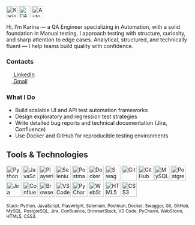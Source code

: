 <p align="left">
  <img src="https://img.shields.io/badge/-Karina%20Ibragimova-3a3a3a?style=for-the-badge&logo=github&logoColor=white" alt="Karina Ibragimova" height="30"/>
  <img src="https://img.shields.io/badge/-QA%20Engineer-557560?style=for-the-badge" alt="QA Engineer" height="30"/>
  <img src="https://img.shields.io/badge/-Automation%20%26%20Manual-c8a487?style=for-the-badge" alt="Automation and Manual" height="30"/>
</p>

Hi, I’m Karina — a QA Engineer specializing in Automation, with a solid foundation in Manual testing.
I approach testing with structure, curiosity, and sharp attention to edge cases.
Analytical, structured, and technically fluent — I help teams build quality with confidence.

### Contacts

[<img src="https://cdn.jsdelivr.net/gh/devicons/devicon/icons/linkedin/linkedin-original.svg" width="16" style="vertical-align:middle;"/> LinkedIn](https://www.linkedin.com/in/i-karina/)  
[<img src="https://www.vectorlogo.zone/logos/gmail/gmail-icon.svg" width="15" style="vertical-align:middle;"/> Gmail](mailto:karinaibragimova54@gmail.com)

### What I Do
- Build scalable UI and API test automation frameworks
- Design exploratory and regression test strategies
- Write detailed bug reports and technical documentation (Jira, Confluence)
- Use Docker and GitHub for reproducible testing environments

##  Tools & Technologies

<p align="left">
  <img src="https://cdn.jsdelivr.net/gh/devicons/devicon/icons/python/python-original.svg" width="40" title="Python"/>
  <img src="https://cdn.jsdelivr.net/gh/devicons/devicon/icons/javascript/javascript-original.svg" width="40" title="JavaScript"/>
  <img src="https://playwright.dev/img/playwright-logo.svg" width="40" title="Playwright"/>
  <img src="https://cdn.jsdelivr.net/gh/devicons/devicon/icons/selenium/selenium-original.svg" width="40" title="Selenium"/>
  <img src="https://www.vectorlogo.zone/logos/getpostman/getpostman-icon.svg" width="40" title="Postman"/>
  <img src="https://cdn.jsdelivr.net/gh/devicons/devicon/icons/docker/docker-original.svg" width="40" title="Docker"/>
  <img src="https://cdn.simpleicons.org/swagger/85EA2D" width="40" title="Swagger"/>
  <img src="https://cdn.jsdelivr.net/gh/devicons/devicon/icons/git/git-original.svg" width="40" title="Git"/>
  <img src="https://cdn.jsdelivr.net/gh/devicons/devicon/icons/github/github-original.svg" width="40" title="GitHub"/>
  <img src="https://cdn.jsdelivr.net/gh/devicons/devicon/icons/mysql/mysql-original.svg" width="40" title="MySQL"/>
  <img src="https://cdn.jsdelivr.net/gh/devicons/devicon/icons/postgresql/postgresql-original.svg" width="40" title="PostgreSQL"/>
  <img src="https://cdn.jsdelivr.net/gh/devicons/devicon/icons/jira/jira-original.svg" width="40" title="Jira"/>
  <img src="https://cdn.jsdelivr.net/gh/devicons/devicon/icons/confluence/confluence-original.svg" width="40" title="Confluence"/>
  <img src="https://www.vectorlogo.zone/logos/browserstack/browserstack-icon.svg" width="40" title="BrowserStack"/>
  <img src="https://cdn.jsdelivr.net/gh/devicons/devicon/icons/vscode/vscode-original.svg" width="40" title="VS Code"/>
  <img src="https://cdn.jsdelivr.net/gh/devicons/devicon/icons/pycharm/pycharm-original.svg" width="40" title="PyCharm"/>
  <img src="https://cdn.jsdelivr.net/gh/devicons/devicon/icons/webstorm/webstorm-original.svg" width="40" title="WebStorm"/>
  <img src="https://cdn.jsdelivr.net/gh/devicons/devicon/icons/html5/html5-original.svg" width="40" title="HTML5"/>
  <img src="https://cdn.jsdelivr.net/gh/devicons/devicon/icons/css3/css3-original.svg" width="40" title="CSS3"/>
</p>

<sub>
Stack: Python, JavaScript, Playwright, Selenium, Postman, Docker, Swagger, Git, GitHub, MySQL, PostgreSQL, Jira, Confluence, BrowserStack, VS Code, PyCharm, WebStorm, HTML5, CSS3.
</sub>

